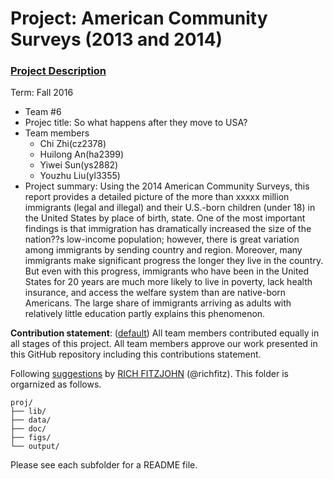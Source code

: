 # Project: American Community Surveys (2013 and 2014)
### [Project Description](doc/Project1_desc.md)

Term: Fall 2016

+ Team #6
+ Projec title: So what happens after they move to USA?
+ Team members
	+ Chi Zhi(cz2378)
	+ Huilong An(ha2399)
	+ Yiwei Sun(ys2882)
	+ Youzhu Liu(yl3355)
+ Project summary: Using the 2014 American Community Surveys, this report provides a detailed picture of the more than xxxxx million immigrants (legal and illegal) and their U.S.-born children (under 18) in the United States by place of birth, state. One of the most important findings is that immigration has dramatically increased the size of the nation??s low-income population; however, there is great variation among immigrants by sending country and region. Moreover, many immigrants make significant progress the longer they live in the country. But even with this progress, immigrants who have been in the United States for 20 years are much more likely to live in poverty, lack health insurance, and access the welfare system than are native-born Americans. The large share of immigrants arriving as adults with relatively little education partly explains this phenomenon.
	
**Contribution statement**: ([default](doc/a_note_on_contributions.md)) All team members contributed equally in all stages of this project. All team members approve our work presented in this GitHub repository including this contributions statement. 

Following [suggestions](http://nicercode.github.io/blog/2013-04-05-projects/) by [RICH FITZJOHN](http://nicercode.github.io/about/#Team) (@richfitz). This folder is orgarnized as follows.

```
proj/
├── lib/
├── data/
├── doc/
├── figs/
└── output/
```

Please see each subfolder for a README file.


